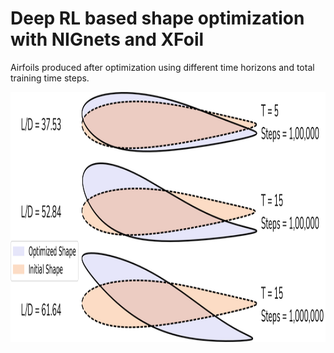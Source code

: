 # Deep RL based shape optimization with NIGnets and XFoil

Airfoils produced after optimization using different time horizons and total training time steps.

<div align="center">
    <img alt="GeoSimilarity Logo with text on the side." src="https://raw.githubusercontent.com/atharvaaalok/cs224r_project/refs/heads/main/results_generated_airfoils.svg" height="400px">
</div>